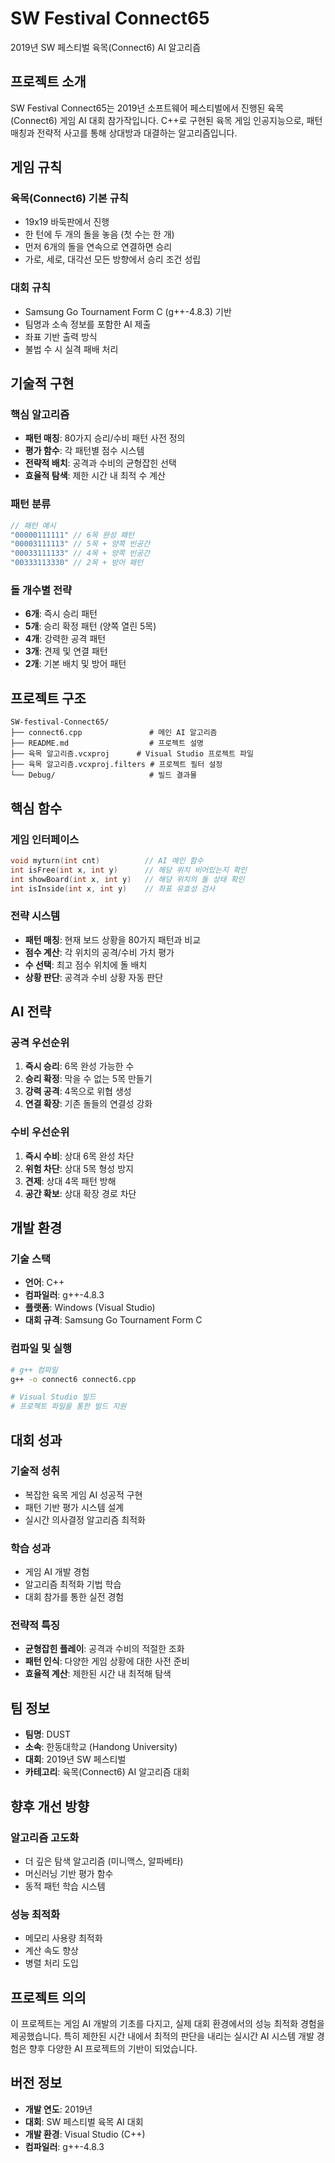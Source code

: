 # SW Festival Connect65

2019년 SW 페스티벌 육목(Connect6) AI 알고리즘

## 프로젝트 소개

SW Festival Connect65는 2019년 소프트웨어 페스티벌에서 진행된 육목(Connect6) 게임 AI 대회 참가작입니다. C++로 구현된 육목 게임 인공지능으로, 패턴 매칭과 전략적 사고를 통해 상대방과 대결하는 알고리즘입니다.

## 게임 규칙

### 육목(Connect6) 기본 규칙
- 19x19 바둑판에서 진행
- 한 턴에 두 개의 돌을 놓음 (첫 수는 한 개)
- 먼저 6개의 돌을 연속으로 연결하면 승리
- 가로, 세로, 대각선 모든 방향에서 승리 조건 성립

### 대회 규칙
- Samsung Go Tournament Form C (g++-4.8.3) 기반
- 팀명과 소속 정보를 포함한 AI 제출
- 좌표 기반 출력 방식
- 불법 수 시 실격 패배 처리

## 기술적 구현

### 핵심 알고리즘
- **패턴 매칭**: 80가지 승리/수비 패턴 사전 정의
- **평가 함수**: 각 패턴별 점수 시스템
- **전략적 배치**: 공격과 수비의 균형잡힌 선택
- **효율적 탐색**: 제한 시간 내 최적 수 계산

### 패턴 분류
```cpp
// 패턴 예시
"00000111111" // 6목 완성 패턴
"00003111113" // 5목 + 양쪽 빈공간
"00033111133" // 4목 + 양쪽 빈공간
"00333113330" // 2목 + 방어 패턴
```

### 돌 개수별 전략
- **6개**: 즉시 승리 패턴
- **5개**: 승리 확정 패턴 (양쪽 열린 5목)
- **4개**: 강력한 공격 패턴
- **3개**: 견제 및 연결 패턴
- **2개**: 기본 배치 및 방어 패턴

## 프로젝트 구조

```
SW-festival-Connect65/
├── connect6.cpp               # 메인 AI 알고리즘
├── README.md                  # 프로젝트 설명
├── 육목 알고리즘.vcxproj      # Visual Studio 프로젝트 파일
├── 육목 알고리즘.vcxproj.filters # 프로젝트 필터 설정
└── Debug/                     # 빌드 결과물
```

## 핵심 함수

### 게임 인터페이스
```cpp
void myturn(int cnt)          // AI 메인 함수
int isFree(int x, int y)      // 해당 위치 비어있는지 확인
int showBoard(int x, int y)   // 해당 위치의 돌 상태 확인
int isInside(int x, int y)    // 좌표 유효성 검사
```

### 전략 시스템
- **패턴 매칭**: 현재 보드 상황을 80가지 패턴과 비교
- **점수 계산**: 각 위치의 공격/수비 가치 평가
- **수 선택**: 최고 점수 위치에 돌 배치
- **상황 판단**: 공격과 수비 상황 자동 판단

## AI 전략

### 공격 우선순위
1. **즉시 승리**: 6목 완성 가능한 수
2. **승리 확정**: 막을 수 없는 5목 만들기
3. **강력 공격**: 4목으로 위협 생성
4. **연결 확장**: 기존 돌들의 연결성 강화

### 수비 우선순위
1. **즉시 수비**: 상대 6목 완성 차단
2. **위험 차단**: 상대 5목 형성 방지
3. **견제**: 상대 4목 패턴 방해
4. **공간 확보**: 상대 확장 경로 차단

## 개발 환경

### 기술 스택
- **언어**: C++
- **컴파일러**: g++-4.8.3
- **플랫폼**: Windows (Visual Studio)
- **대회 규격**: Samsung Go Tournament Form C

### 컴파일 및 실행
```bash
# g++ 컴파일
g++ -o connect6 connect6.cpp

# Visual Studio 빌드
# 프로젝트 파일을 통한 빌드 지원
```

## 대회 성과

### 기술적 성취
- 복잡한 육목 게임 AI 성공적 구현
- 패턴 기반 평가 시스템 설계
- 실시간 의사결정 알고리즘 최적화

### 학습 성과
- 게임 AI 개발 경험
- 알고리즘 최적화 기법 학습
- 대회 참가를 통한 실전 경험

### 전략적 특징
- **균형잡힌 플레이**: 공격과 수비의 적절한 조화
- **패턴 인식**: 다양한 게임 상황에 대한 사전 준비
- **효율적 계산**: 제한된 시간 내 최적해 탐색

## 팀 정보

- **팀명**: DUST
- **소속**: 한동대학교 (Handong University)
- **대회**: 2019년 SW 페스티벌
- **카테고리**: 육목(Connect6) AI 알고리즘 대회

## 향후 개선 방향

### 알고리즘 고도화
- 더 깊은 탐색 알고리즘 (미니맥스, 알파베타)
- 머신러닝 기반 평가 함수
- 동적 패턴 학습 시스템

### 성능 최적화
- 메모리 사용량 최적화
- 계산 속도 향상
- 병렬 처리 도입

## 프로젝트 의의

이 프로젝트는 게임 AI 개발의 기초를 다지고, 실제 대회 환경에서의 성능 최적화 경험을 제공했습니다. 특히 제한된 시간 내에서 최적의 판단을 내리는 실시간 AI 시스템 개발 경험은 향후 다양한 AI 프로젝트의 기반이 되었습니다.

## 버전 정보

- **개발 연도**: 2019년
- **대회**: SW 페스티벌 육목 AI 대회
- **개발 환경**: Visual Studio (C++)
- **컴파일러**: g++-4.8.3
